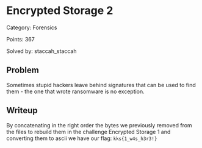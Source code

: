 # Encrypted Storage 2
Category: Forensics

Points: 367

Solved by: staccah_staccah

## Problem

Sometimes stupid hackers leave behind signatures that can be used to find them - the one that wrote ransomware is no exception.

## Writeup

By concatenating in the right order the bytes we previously removed from the files to rebuild them in the challenge Encrypted Storage 1 and converting them to ascii we have our flag: `kks{1_w4s_h3r3!}`
